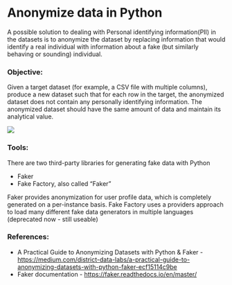 # Anonymize data in Python

A possible solution to dealing with Personal identifying information(PII) in the datasets is to anonymize the dataset by replacing information that would identify a real individual with information about a fake (but similarly behaving or sounding) individual.

### Objective: 
Given a target dataset (for example, a CSV file with multiple columns), produce a new dataset such that for each row in the target, the anonymized dataset does not contain any personally identifying information. The anonymized dataset should have the same amount of data and maintain its analytical value.


![](https://miro.medium.com/max/1400/0*Mf_EX7p1caMoabhv.png)

### Tools:
There are two third-party libraries for generating fake data with Python
- Faker
- Fake Factory, also called “Faker”

Faker provides anonymization for user profile data, which is completely generated on a per-instance basis. 
Fake Factory uses a providers approach to load many different fake data generators in multiple languages (deprecated now - still useable)

### References:
- A Practical Guide to Anonymizing Datasets with Python & Faker - https://medium.com/district-data-labs/a-practical-guide-to-anonymizing-datasets-with-python-faker-ecf15114c9be
- Faker documentation - https://faker.readthedocs.io/en/master/
